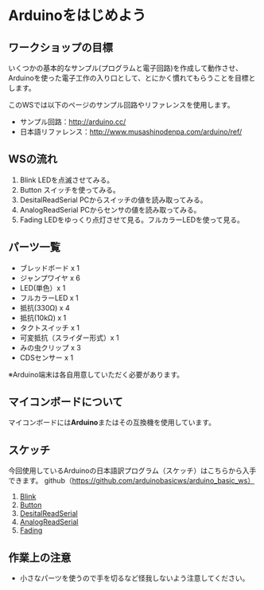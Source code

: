 # Arduinoをはじめよう

## ワークショップの目標
いくつかの基本的なサンプル(プログラムと電子回路)を作成して動作させ、
Arduinoを使った電子工作の入り口として、とにかく慣れてもらうことを目標とします。

このWSでは以下のページのサンプル回路やリファレンスを使用します。
- サンプル回路：http://arduino.cc/
- 日本語リファレンス：http://www.musashinodenpa.com/arduino/ref/

## WSの流れ
1. Blink LEDを点滅させてみる。
2. Button スイッチを使ってみる。
3. DesitalReadSerial PCからスイッチの値を読み取ってみる。
4. AnalogReadSerial PCからセンサの値を読み取ってみる。
5. Fading LEDをゆっくり点灯させて見る。フルカラーLEDを使って見る。

## パーツ一覧
- ブレッドボード x 1
- ジャンプワイヤ x 6
- LED(単色）x 1
- フルカラーLED x 1
- 抵抗(330Ω) x 4
- 抵抗(10kΩ) x 1
- タクトスイッチ x 1
- 可変抵抗（スライダー形式）x 1
- みの虫クリップ x 3
- CDSセンサー x 1

※Arduino端末は各自用意していただく必要があります。

## マイコンボードについて
マイコンボードには**Arduino**またはその互換機を使用しています。

## スケッチ
今回使用しているArduinoの日本語訳プログラム（スケッチ）はこちらから入手できます。
github（https://github.com/arduinobasicws/arduino_basic_ws）

1. [Blink](https://github.com/arduinobasicws/arduino_basic_ws/blob/master/Arduino/Blink/Blink.ino)
2. [Button](https://github.com/arduinobasicws/arduino_basic_ws/blob/master/Arduino/Button/Button.ino)
3. [DesitalReadSerial](https://github.com/arduinobasicws/arduino_basic_ws/blob/master/Arduino/DigitalReadSerial/DigitalReadSerial.ino)
4. [AnalogReadSerial](https://github.com/arduinobasicws/arduino_basic_ws/blob/master/Arduino/AnalogReadSerial/AnalogReadSerial.ino)
5. [Fading](https://github.com/arduinobasicws/arduino_basic_ws/blob/master/Arduino/Fading/Fading.ino)
 
## 作業上の注意
- 小さなパーツを使うので手を切るなど怪我しないよう注意してください。

